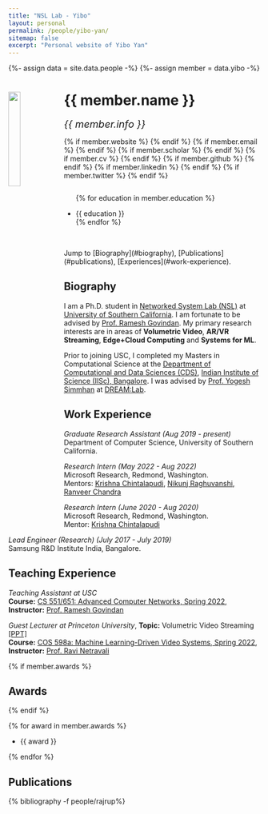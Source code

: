 ```yaml
---
title: "NSL Lab - Yibo"
layout: personal
permalink: /people/yibo-yan/
sitemap: false
excerpt: "Personal website of Yibo Yan"
---
```

{%- assign data = site.data.people -%}
{%- assign member = data.yibo -%}

<div class="row">
  <img src="{{ site.url }}{{ site.baseurl }}/images/teampic/{{ member.photo }}" class="img-responsive" width="22%" style="float: left" />
  <h1>{{ member.name }}</h1>
  <i style="font-size:20px">{{ member.info }}</i><br>

  {% if member.website %}<a href="{{ member.website }}" target="_blank"><i class="fa fa-home fa-3x"></i></a> {% endif %}
  {% if member.email %}<a href="mailto:{{ member.email }}" target="_blank"><i class="fa fa-envelope-square fa-3x"></i></a> {% endif %}
  {% if member.scholar %} <a href="{{ member.scholar }}" target="_blank"><i class="ai ai-google-scholar-square ai-3x"></i></a> {% endif %}
  {% if member.cv %} <a href="{{ site.url }}{{ site.baseurl }}/files/{{ member.cv }}" target="_blank"><i class="ai ai-cv-square ai-3x"></i></a> {% endif %}
  {% if member.github %} <a href="{{ member.github }}" target="_blank"><i class="fa fa-github-square fa-3x"></i></a> {% endif %}
  {% if member.linkedin %} <a href="{{ member.linkedin }}" target="_blank"><i class="fa fa-linkedin-square fa-3x"></i></a> {% endif %}
  {% if member.twitter %} <a href="{{ member.twitter }}" target="_blank"><i class="fa fa-twitter-square fa-3x"></i></a> {% endif %}
  <!-- {% if member.researchgate %} <a href="{{ member.researchgate }}" target="_blank"><i class="ai ai-researchgate-square ai-3x"></i></a> {% endif %} -->
  <ul style="overflow: hidden">

  {% for education in member.education %}
	<li> {{ education }} </li>
  {% endfor %}

  </ul>
  <br/>
  Jump to [Biography](#biography), [Publications](#publications), [Experiences](#work-experience).
</div>

## Biography

<p>I am a Ph.D. student in <a href="http://nsl.cs.usc.edu/">Networked System Lab (NSL)</a> at <a href="http://www.usc.edu">University of Southern California</a>. I am fortunate to be advised by <a href="https://govindan.usc.edu/">Prof. Ramesh Govindan</a>. My primary research interests are in areas of <b>Volumetric Video</b>, <b>AR/VR Streaming</b>, <b>Edge+Cloud Computing</b> and <b>Systems for ML</b>.</p>
<p>Prior to joining USC, I completed my Masters in Computational Science at the <a href="http://cds.iisc.ac.in">Department of Computational and Data Sciences (CDS)</a>, <a href="https://www.iisc.ac.in">Indian Institute of Science (IISc), Bangalore</a>. I was advised by <a href="http://cds.iisc.ac.in/faculty/simmhan">Prof. Yogesh Simmhan</a> at <a href="http://dream-lab.cds.iisc.ac.in">DREAM:Lab</a>.</p>

## Work Experience

<p>
<em>Graduate Research Assistant (Aug 2019 - present)</em><br>
Department of Computer Science, University of Southern California.<br>
</p>

<p>
<em>Research Intern (May 2022 - Aug 2022)</em><br>
Microsoft Research, Redmond, Washington.<br>
Mentors: <a title="Krishna's Website" href="https://www.microsoft.com/en-us/research/people/krchinta/">Krishna Chintalapudi</a>, <a title="Nijunj's Website" href="https://www.microsoft.com/en-us/research/people/nikunjr/">Nikunj Raghuvanshi</a>, <a title="Ranveer's Website" href="https://www.microsoft.com/en-us/research/people/ranveer/">Ranveer Chandra</a><br>
</p>

<p>
<em>Research Intern (June 2020 - Aug 2020)</em><br>
Microsoft Research, Redmond, Washington.<br>
Mentor: <a title="Krishna's Website" href="https://www.microsoft.com/en-us/research/people/krchinta/">Krishna Chintalapudi</a><br>
</p>


<p>
<em>Lead Engineer (Research) (July 2017 - July 2019)</em><br>
Samsung R&D Institute India, Bangalore.<br>
</p>

## Teaching Experience

<p>
<em>Teaching Assistant at USC</em><br>
<b>Course:</b> <a href="https://drive.google.com/file/d/1l2-jZawdV2FZ4Q1pmCkLtvplA6DK9DUa/view?usp=sharing">CS 551/651: Advanced Computer Networks, Spring 2022</a>, <b>Instructor:</b> <a href="https://govindan.usc.edu/">Prof. Ramesh Govindan</a>
</p>
<p>
<em>Guest Lecturer at Princeton University</em>, <b>Topic:</b> Volumetric Video Streaming <a href="https://docs.google.com/presentation/d/1e-stQ41GS9mVqCpU4H306geXiYHGJCNg-MalHcSzmfM/edit?usp=sharing">[PPT]</a><br>
<b>Course:</b> <a href="https://ml-video-seminar.princeton.systems/">COS 598a: Machine Learning-Driven Video Systems, Spring 2022</a>, <b>Instructor:</b> <a href="https://www.cs.princeton.edu/~ravian/">Prof. Ravi Netravali</a>
</p>

{% if member.awards %}
## Awards
{% endif %}

{% for award in member.awards %}
<ul style="overflow: hidden">
<li> {{ award }} </li>
</ul>
{% endfor %}

## Publications

<div class="publications">

{% bibliography -f people/rajrup%}

</div>
